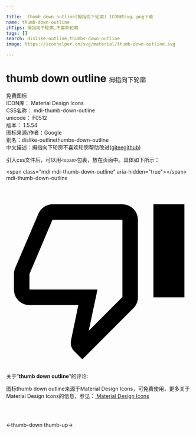 ```yaml
---

title:  thumb down outline(拇指向下轮廓) ICON转svg、png下载
name: thumb-down-outline
zhTips: 拇指向下轮廓,不喜欢轮廓
tags: []
search: dislike-outline,thumbs-down-outline
image: https://iconhelper.cn/svg/material/thumb-down-outline.svg

---
```


# thumb down outline  <small style="font-size: 60%;font-weight: 100">拇指向下轮廓</small>


<div class="detail-page">
<p>
<span><span class="badge-success badge">免费图标</span> </span>
<br/>
<span>
ICON库：
<span class="badge-secondary badge">Material Design Icons</span> 
</span>
<br/>
<span>
CSS名称：
<span class="badge-secondary badge">mdi-thumb-down-outline</span> 
</span>
<br/>
<span>
unicode：
<span class="badge-secondary badge">F0512</span> 
<copy-btn content='F0512' btn-title=""></copy-btn>
<copy-btn :content='String.fromCodePoint(parseInt("F0512", 16))' btn-title="复制U"></copy-btn>
</span>
<br/>
<span>
版本：
<span class="badge-secondary badge">1.5.54</span> 
</span>
<br/>
<span>图标来源/作者：<span class="badge-light badge">Google</span></span> 
<br/>
<span>别名：<span class="badge-light badge">dislike-outline</span><span class="badge-light badge">thumbs-down-outline</span></span><br/><span class="zh-detail">中文描述：<span class="badge-primary badge">拇指向下轮廓</span><span class="badge-primary badge">不喜欢轮廓</span><span class="help-link"><span>帮助改进</span>(<a href="https://gitee.com/liuwave/icon-helper/edit/master/json/material/thumb-down-outline.json" target="_blank" rel="noopener noreferrer">gitee</a><a href="https://github.com/liuwave/icon-helper/edit/master/json/material/thumb-down-outline.json" target="_blank" rel="noopener noreferrer">github</a></span>)</span><br/>
</p>
</div>
<div class="alert alert-dark">
  <i class="mdi mdi-thumb-down-outline mdi-48px"></i>
  <i class="mdi mdi-thumb-down-outline mdi-36px"></i>
  <i class="mdi mdi-thumb-down-outline mdi-24px"></i>
  <i class="mdi mdi-thumb-down-outline mdi-18px"></i>
</div>
<div>
  <p>引入css文件后，可以用<code>&lt;span&gt;</code>包裹，放在页面中。具体如下所示：    
  </p>
  <div class="alert alert-primary" style="font-size: 14px">
    &lt;span class="mdi mdi-thumb-down-outline" aria-hidden="true"&gt;&lt;/span&gt;
    <copy-btn content='<span class="mdi mdi-thumb-down-outline" aria-hidden="true"></span>'></copy-btn>
  </div>
  <div class="alert alert-secondary">
    <i class="mdi mdi-thumb-down-outline"
    style="font-size: 24px"
    aria-hidden="true"></i> mdi-thumb-down-outline
    <copy-btn content="mdi-thumb-down-outline" btn-title="复制图标名称"></copy-btn>
  </div>
</div>
<div id="svg" class="svg-wrap">
<svg xmlns="http://www.w3.org/2000/svg" viewBox="0 0 24 24"><path d="M19,15V3H23V15H19M15,3A2,2 0 0,1 17,5V15C17,15.55 16.78,16.05 16.41,16.41L9.83,23L8.77,21.94C8.5,21.67 8.33,21.3 8.33,20.88L8.36,20.57L9.31,16H3C1.89,16 1,15.1 1,14V12C1,11.74 1.05,11.5 1.14,11.27L4.16,4.22C4.46,3.5 5.17,3 6,3H15M15,5H5.97L3,12V14H11.78L10.65,19.32L15,14.97V5Z" /></svg>
</div>
<detail full-name='mdi-thumb-down-outline'></detail>
<div class="icon-detail__container">
<p>关于“<b>thumb down outline</b>”的评论:</p>
</div>
<Vssue title="关于“thumb down outline”的评论" />    
<div><p>图标thumb down outline来源于Material Design Icons，可免费使用，更多关于 Material Design Icons的信息，参见：<a target="_blank" href="https://iconhelper.cn/material.html"> Material Design Icons</a>
</p></div>

<div style="padding:2rem 0 " class="page-nav"><p class="inner"><span class="prev">←<router-link to="/icon/thumb-down.html">thumb-down</router-link></span> <span class="next"><router-link to="/icon/thumb-up.html">thumb-up</router-link>→</span></p></div>

